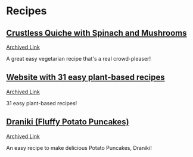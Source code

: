# Recipes

## [Crustless Quiche with Spinach and Mushrooms](https://www.themediterraneandish.com/mushroom-spinach-crustless-quiche/)
[Archived Link](https://web.archive.org/web/20240802010738/https://www.themediterraneandish.com/mushroom-spinach-crustless-quiche/)

A great easy vegetarian recipe that's a real crowd-pleaser!

## [Website with 31 easy plant-based recipes](https://www.loveandlemons.com/plant-based-recipes/)
[Archived Link](https://web.archive.org/web/20241010031458/https://www.loveandlemons.com/plant-based-recipes/)

31 easy plant-based recipes!

## [Draniki (Fluffy Potato Puncakes)](https://natashaskitchen.com/meat-stuffed-potato-pancakes/)
[Archived Link](https://web.archive.org/web/20240527195757/https://natashaskitchen.com/meat-stuffed-potato-pancakes/)

An easy recipe to make delicious Potato Puncakes, Draniki!
